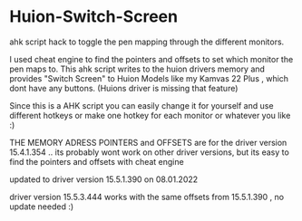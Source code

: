 # Huion-Switch-Screen
ahk script hack to toggle the pen mapping through the different monitors.

I used cheat engine to find the pointers and offsets to set which monitor the pen maps to.
This ahk script writes to the huion drivers memory and provides "Switch Screen" to Huion Models like my Kamvas 22 Plus , which dont have any buttons.
(Huions driver is missing that feature)

Since this is a AHK script you can easily change it for yourself and use different hotkeys or make one hotkey for each monitor or whatever you like :) 


THE MEMORY ADRESS POINTERS and OFFSETS are for the driver version 15.4.1.354  .. its probably wont work on other driver versions, but its easy to find the pointers and offsets with cheat engine 

updated to driver version 15.5.1.390 on 08.01.2022

driver version 15.5.3.444 works with the same offsets from 15.5.1.390 , no update needed :)
